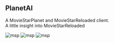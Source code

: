 ## PlanetAI

A MovieStarPlanet and MovieStarReloaded client.   
A little insight into MovieStarReloaded

![msp](https://pbs.twimg.com/media/EyZcfMyW8AAy0XP?format=jpg&name=large)
![msp](https://pbs.twimg.com/media/EycS2RMXMAYOeZG?format=jpg&name=large)
![msp](https://pbs.twimg.com/media/EyeqlEnXMAU3dzL?format=jpg&name=large)
